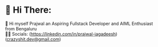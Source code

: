 # 👋 Hi There:
🔭 Hi myself Prajwal an Aspiring Fullstack Developer and AIML Enthusiast from Bengaluru<br>
⛓️‍💥 Socials:
(https://linkedin.com/in/prajwal-jagadeesh)
(crazyshit.dev@gmail.com)
<br><br>
